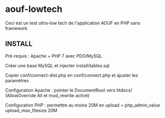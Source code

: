 # aouf-lowtech

Ceci est un test ultra-low tech de l'application AOUF en PHP sans framework

## INSTALL

Pré-requis : Apache + PHP 7 avec PDO/MySQL

Créer une base MySQL et injecter install/tables.sql

Copier conf/connect-dist.php en conf/connect.php et ajuster les paramètres

Configuration Apache : pointer le DocumentRoot vers htdocs/ (AllowOverride All et mod_rewrite activé)

Configuration PHP : permettre au moins 20M en upload = php_admin_value upload_max_filesize 20M
